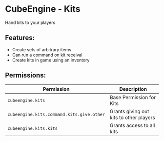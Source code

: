 # CubeEngine - Kits
Hand kits to your players

## Features:
 - Create sets of arbitrary items
 - Can run a command on kit receival
 - Create kits in game using an inventory

## Permissions:

| Permission | Description |
| --- | --- |
| `cubeengine.kits` | Base Permission for Kits |
| `cubeengine.kits.command.kits.give.other` | Grants giving out kits to other players |
| `cubeengine.kits.kits` | Grants access to all kits |
